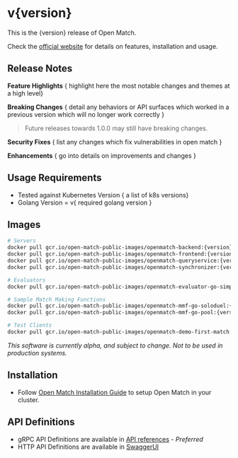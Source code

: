 # v{version}

This is the {version} release of Open Match.

Check the [official website](https://open-match.dev) for details on features, installation and usage.

Release Notes
-------------

**Feature Highlights**
{ highlight here the most notable changes and themes at a high level}

**Breaking Changes**
{ detail any behaviors or API surfaces which worked in a previous version which will no longer work correctly }

> Future releases towards 1.0.0 may still have breaking changes.

**Security Fixes**
{ list any changes which fix vulnerabilities in open match }

**Enhancements**
{ go into details on improvements and changes }

Usage Requirements
-------------
* Tested against Kubernetes Version { a list of k8s versions}
* Golang Version = v{ required golang version }

Images
------

```bash
# Servers
docker pull gcr.io/open-match-public-images/openmatch-backend:{version}
docker pull gcr.io/open-match-public-images/openmatch-frontend:{version}
docker pull gcr.io/open-match-public-images/openmatch-queryservice:{version}
docker pull gcr.io/open-match-public-images/openmatch-synchronizer:{version}

# Evaluators
docker pull gcr.io/open-match-public-images/openmatch-evaluator-go-simple:{version}

# Sample Match Making Functions
docker pull gcr.io/open-match-public-images/openmatch-mmf-go-soloduel:{version}
docker pull gcr.io/open-match-public-images/openmatch-mmf-go-pool:{version}

# Test Clients
docker pull gcr.io/open-match-public-images/openmatch-demo-first-match:{version}
```

_This software is currently alpha, and subject to change. Not to be used in production systems._

Installation
------------

* Follow [Open Match Installation Guide](https://open-match.dev/site/docs/installation/) to setup Open Match in your cluster.

API Definitions
------------

- gRPC API Definitions are available in [API references](https://open-match.dev/site/docs/reference/api/) - _Preferred_
- HTTP API Definitions are available in [SwaggerUI](https://open-match.dev/site/swaggerui/index.html)
